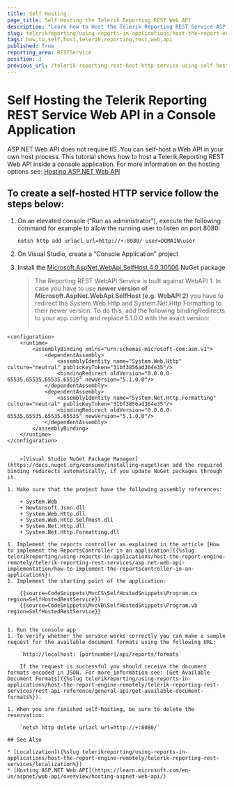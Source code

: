 ```yaml
---
title: Self Hosting
page_title: Self Hosting the Telerik Reporting REST Web API
description: "Learn how to Host the Telerik Reporting REST Service ASP.NET Web API in a console application, without IIS."
slug: telerikreporting/using-reports-in-applications/host-the-report-engine-remotely/telerik-reporting-rest-services/asp.net-web-api-implementation/how-to-self-host-telerik-reporting-rest-web-api
tags: how,to,self,host,telerik,reporting,rest,web,api
published: True
reporting_area: RESTService
position: 3
previous_url: /telerik-reporting-rest-host-http-service-using-self-hosting,/embedding-reports/host-the-report-engine-remotely/telerik-reporting-rest-services/asp.net-web-api-implementation/how-to-self-host-telerik-reporting-rest-web-api
---
```


# Self Hosting the Telerik Reporting REST Service Web API in a Console Application

ASP.NET Web API does not require IIS. You can self-host a Web API in your own host process. This tutorial shows how to host a Telerik Reporting REST Web API inside a console application. For more information on the hosting options see: [Hosting ASP.NET Web API](https://learn.microsoft.com/en-us/aspnet/web-api/overview/hosting-aspnet-web-api/)

## To create a self-hosted HTTP service follow the steps below:

1. On an elevated console (“Run as administrator”), execute the following command for example to allow the running user to listen on port 8080:

	`netsh http add urlacl url=http://+:8080/ user=DOMAIN\user`

1. On Visual Studio, create a “Console Application” project
1. Install the [Microsoft.AspNet.WebApi.SelfHost 4.0.30506](https://www.nuget.org/packages/Microsoft.AspNet.WebApi.SelfHost/4.0.30506) NuGet package

	>The Reporting REST WebAPI Service is built against WebAPI 1. In case you have to use __newer version of Microsoft.AspNet.WebApi.SelfHost (e.g. WebAPI 2)__ you have to redirect the System.Web.Http and System.Net.Http.Formatting to their newer version. To do this, add the following bindingRedirects to your app.config and replace 5.1.0.0 with the exact version:
	>
	>````XML
<?xml version="1.0" encoding="utf-8" ?>
	<configuration>
		<runtime>
			<assemblyBinding xmlns="urn:schemas-microsoft-com:asm.v1">
				<dependentAssembly>
					<assemblyIdentity name="System.Web.Http" culture="neutral" publicKeyToken="31bf3856ad364e35"/>
					<bindingRedirect oldVersion="0.0.0.0-65535.65535.65535.65535" newVersion="5.1.0.0"/>
				</dependentAssembly>
				<dependentAssembly>
					<assemblyIdentity name="System.Net.Http.Formatting" culture="neutral" publicKeyToken="31bf3856ad364e35"/>
					<bindingRedirect oldVersion="0.0.0.0-65535.65535.65535.65535" newVersion="5.1.0.0"/>
				</dependentAssembly>
			</assemblyBinding>
		</runtime>
	</configuration>
````

	>[Visual Studio NuGet Package Manager](https://docs.nuget.org/consume/installing-nuget)can add the required binding redirects automatically, if you update NuGet packages through it.

1. Make sure that the project have the following assembly references:

	+ System.Web
	+ Newtonsoft.Json.dll
	+ System.Web.Http.dll
	+ System.Web.Http.SelfHost.dll
	+ System.Net.Http.dll
	+ System.Net.Http.Formatting.dll

1. Implement the reports controller as explained in the article [How to implement the ReportsController in an application]({%slug telerikreporting/using-reports-in-applications/host-the-report-engine-remotely/telerik-reporting-rest-services/asp.net-web-api-implementation/how-to-implement-the-reportscontroller-in-an-application%})
1. Implement the starting point of the application:

	{{source=CodeSnippets\MvcCS\SelfHostedSnippets\Program.cs region=SelfHostedRestService}}
	{{source=CodeSnippets\MvcVB\SelfHostedSnippets\Program.vb region=SelfHostedRestService}}


1. Run the console app
1. To verify whether the service works correctly you can make a sample request for the available document formats using the following URL:

	`http://localhost: [portnumber]/api/reports/formats`

	If the request is successful you should receive the document formats encoded in JSON. For more information see: [Get Available Document Formats]({%slug telerikreporting/using-reports-in-applications/host-the-report-engine-remotely/telerik-reporting-rest-services/rest-api-reference/general-api/get-available-document-formats%}).

1. When you are finished self-hosting, be sure to delete the reservation:

	`netsh http delete urlacl url=http://+:8080/`

## See Also

* [Localization]({%slug telerikreporting/using-reports-in-applications/host-the-report-engine-remotely/telerik-reporting-rest-services/localization%})
* [Hosting ASP.NET Web API](https://learn.microsoft.com/en-us/aspnet/web-api/overview/hosting-aspnet-web-api/)
